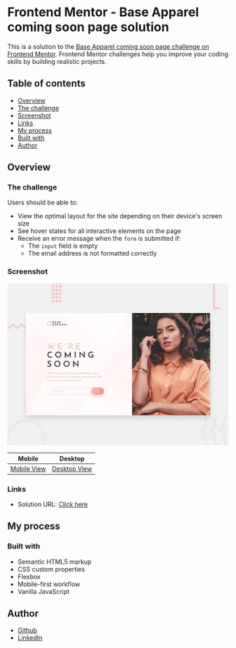 # Frontend Mentor - Base Apparel coming soon page solution

This is a solution to the [Base Apparel coming soon page challenge on Frontend Mentor](https://www.frontendmentor.io/challenges/base-apparel-coming-soon-page-5d46b47f8db8a7063f9331a0). Frontend Mentor challenges help you improve your coding skills by building realistic projects. 

## Table of contents

- [Overview](#overview)
- [The challenge](#the-challenge)
- [Screenshot](#screenshot)
- [Links](#links)
- [My process](#my-process)
- [Built with](#built-with)
- [Author](#author)

## Overview

### The challenge

Users should be able to:

- View the optimal layout for the site depending on their device's screen size
- See hover states for all interactive elements on the page
- Receive an error message when the `form` is submitted if:
  - The `input` field is empty
  - The email address is not formatted correctly

### Screenshot

![Preview](./preview.jpg)

|Mobile| Desktop|
|-------|-------|
|[Mobile View](./design/mobile-design.jpg) |[Desktop View](./design/desktop-design.jpg)|

### Links

- Solution URL: [Click here](https://github.com/J4yFerdinand/base-apparel-coming-soon)

## My process

### Built with

- Semantic HTML5 markup
- CSS custom properties
- Flexbox
- Mobile-first workflow
- Vanilla JavaScript

## Author

- [Github](https://github.com/J4yFerdinand)
- [LinkedIn](https://www.linkedin.com/in/joferiva/)